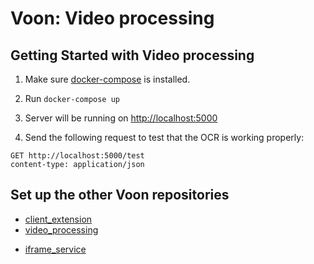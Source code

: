 # Voon: Video processing

## Getting Started with Video processing

1. Make sure [docker-compose](https://docs.docker.com/get-started/08_using_compose/) is installed.

2. Run `docker-compose up`

3. Server will be running on [http://localhost:5000](http://localhost:5000)

4. Send the following request to test that the OCR is working properly:
```test
GET http://localhost:5000/test
content-type: application/json
```

## Set up the other Voon repositories
- [client_extension](https://github.com/CakeCrusher/voon-client_extension/edit/master/README.md)
- [video_processing](https://github.com/CakeCrusher/voon-video_processing)
<!-- - [backend](https://github.com/CakeCrusher/voon-backend) -->
- [iframe_service](https://github.com/CakeCrusher/voon-iframe_service)